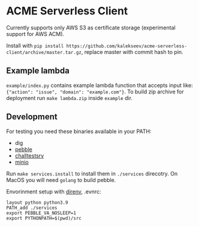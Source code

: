 # ACME Serverless Client

Currently supports only AWS S3 as certificate storage (experimental support for AWS ACM).

Install with `pip install https://github.com/kalekseev/acme-serverless-client/archive/master.tar.gz`,
replace master with commit hash to pin.

## Example lambda

`example/index.py` contains example lambda function that accepts input like: `{"action": "issue", "domain": "example.com"}`.
To build zip archive for deployment run `make lambda.zip` inside `example` dir.

## Development

For testing you need these binaries available in your PATH:

- dig
- [pebble](https://github.com/letsencrypt/pebble/releases)
- [challtestsrv](https://github.com/letsencrypt/pebble/releases)
- [minio](https://min.io/download)

Run `make services.install` to install them in `./services` direcotry.
On MacOS you will need `golang` to build pebble.

Envorinment setup with [direnv](https://direnv.net/), .evnrc:

```
layout python python3.9
PATH_add ./services
export PEBBLE_VA_NOSLEEP=1
export PYTHONPATH=$(pwd)/src
```
